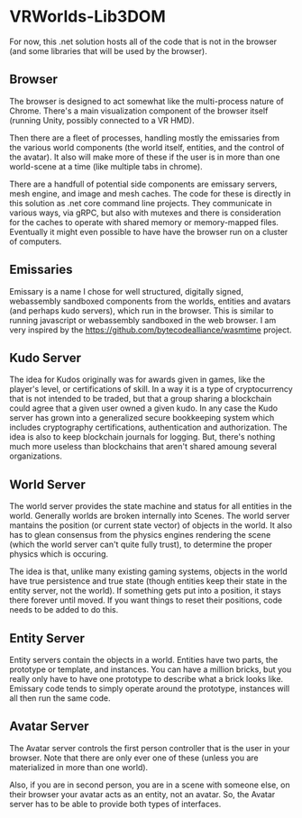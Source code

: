# VRWorlds-Lib3DOM

For now, this .net solution hosts all of the code that is not in the browser (and some libraries that will be used by the browser).

## Browser

The browser is designed to act somewhat like the multi-process nature of Chrome.   There's a main visualization component of the browser itself (running Unity, possibly connected to a VR HMD).  

Then there are a fleet of processes, handling mostly the emissaries from the various world components (the world itself, entities, and the control of the avatar).   It also will make more of these if the user is in more than one world-scene at a time (like multiple tabs in chrome).

There are a handfull of potential side components are emissary servers, mesh engine, and image and mesh caches.  The code for these is directly in this solution as .net core command line projects.  They communicate in various ways, via gRPC, but also with mutexes and there is consideration for the caches to operate with shared memory or memory-mapped files.   Eventually it might even possible to have have the browser run on a cluster of computers.  

## Emissaries

Emissary is a name I chose for well structured, digitally signed, webassembly sandboxed components from the worlds, entities and avatars (and perhaps kudo servers), which run in the browser.   This is similar to running javascript or webassembly sandboxed in the web browser.   I am very inspired by the https://github.com/bytecodealliance/wasmtime project.

## Kudo Server

The idea for Kudos originally was for awards given in games, like the player's level, or certifications of skill.  In a way it is a type of cryptocurrency that is not intended to be traded, but that a group sharing a blockchain could agree that a given user owned a given kudo.   In any case the Kudo server has grown into a generalized secure bookkeeping system which includes cryptography certifications, authentication and authorization.   The idea is also to keep blockchain journals for logging.  But, there's nothing much more useless than blockchains that aren't shared amoung several organizations.   

## World Server

The world server provides the state machine and status for all entities in the world.   Generally worlds are broken internally into Scenes.   The world server mantains the position (or current state vector) of objects in the world.   It also has to glean consensus from the physics engines rendering the scene (which the world server can't quite fully trust), to determine the proper physics which is occuring. 

The idea is that, unlike many existing gaming systems, objects in the world have true persistence and true state (though entities keep their state in the entity server, not the world).  If something gets put into a position, it stays there forever until moved.  If you want things to reset their positions, code needs to be added to do this.

## Entity Server

Entity servers contain the objects in a world.  Entities have two parts, the prototype or template, and instances.  You can have a million bricks, but you really only have to have one prototype to describe what a brick looks like.  Emissary code tends to simply operate around the prototype, instances will all then run the same code.

## Avatar Server

The Avatar server controls the first person controller that is the user in your browser.  Note that there are only ever one of these (unless you are materialized in more than one world).   

Also, if you are in second person, you are in a scene with someone else, on their browser your avatar acts as an entity, not an avatar.   So, the Avatar server has to be able to provide both types of interfaces.   


